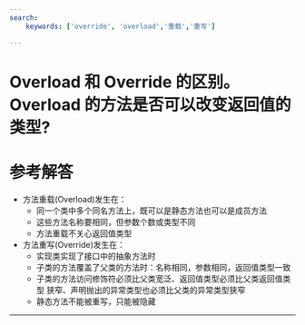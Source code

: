 ```yaml
---
search:
    keywords: ['override', 'overload','重载','重写']

---
```



# Overload 和 Override 的区别。Overload 的方法是否可以改变返回值的类型?

# 参考解答

* 方法重载(Overload)发生在：
   * 同一个类中多个同名方法上，既可以是静态方法也可以是成员方法
   * 这些方法名称要相同，但参数个数或类型不同
   * 方法重载不关心返回值类型
* 方法重写(Override)发生在：
   * 实现类实现了接口中的抽象方法时
   * 子类的方法覆盖了父类的方法时：名称相同，参数相同，返回值类型一致
   * 子类的方法访问修饰符必须比父类宽泛、返回值类型必须比父类返回值类型  狭窄、声明抛出的异常类型也必须比父类的异常类型狭窄 
   * 静态方法不能被重写，只能被隐藏
   
---



